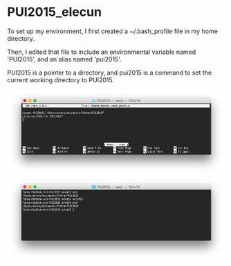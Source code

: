 # PUI2015_elecun

To set up my environment, I first created a ~/.bash_profile file in my home directory.

Then, I edited that file to include an environmental variable named 'PUI2015', and an alias named 'pui2015'.

PUI2015 is a pointer to a directory, and pui2015 is a command to set the current working directory to PUI2015.

![Alt text](bashprofile.png)
![Alt text](variabledemo.png)